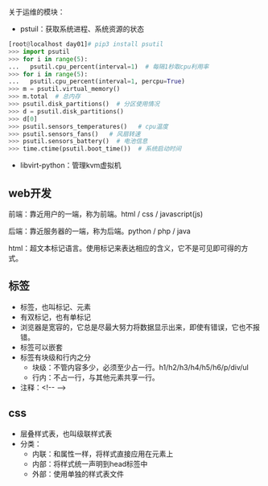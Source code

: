 关于运维的模块：

- pstuil：获取系统进程、系统资源的状态

```python
[root@localhost day01]# pip3 install psutil
>>> import psutil
>>> for i in range(5):
...   psutil.cpu_percent(interval=1)  # 每隔1秒取cpu利用率
>>> for i in range(5):
...   psutil.cpu_percent(interval=1, percpu=True)
>>> m = psutil.virtual_memory()
>>> m.total  # 总内存
>>> psutil.disk_partitions()  # 分区使用情况
>>> d = psutil.disk_partitions()
>>> d[0]
>>> psutil.sensors_temperatures()   # cpu温度
>>> psutil.sensors_fans()   # 风扇转速
>>> psutil.sensors_battery()  # 电池信息
>>> time.ctime(psutil.boot_time())  # 系统启动时间
```

- libvirt-python：管理kvm虚拟机

## web开发

前端：靠近用户的一端，称为前端。html / css / javascript(js)

后端：靠近服务器的一端，称为后端。python / php / java

html：超文本标记语言。使用标记来表达相应的含义，它不是可见即可得的方式。

## 标签

- 标签，也叫标记、元素
- 有双标记，也有单标记
- 浏览器是宽容的，它总是尽最大努力将数据显示出来，即使有错误，它也不报错。
- 标签可以嵌套
- 标签有块级和行内之分
  - 块级：不管内容多少，必须至少占一行。h1/h2/h3/h4/h5/h6/p/div/ul
  - 行内：不占一行，与其他元素共享一行。
- 注释：\<!-- -->

## css

- 层叠样式表，也叫级联样式表
- 分类：
  - 内联：和属性一样，将样式直接应用在元素上
  - 内部：将样式统一声明到head标签中
  - 外部：使用单独的样式表文件





